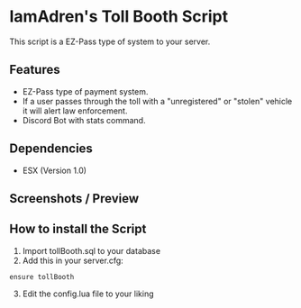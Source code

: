 <h1>IamAdren's Toll Booth Script</h1>
<p>This script is a EZ-Pass type of system to your server.</p>

## Features
- EZ-Pass type of payment system.
- If a user passes through the toll with a "unregistered" or "stolen" vehicle it will alert law enforcement.
- Discord Bot with stats command.

## Dependencies
- ESX (Version 1.0)

## Screenshots / Preview

## How to install the Script
1. Import tollBooth.sql to your database
2. Add this in your server.cfg:
```
ensure tollBooth
```
3. Edit the config.lua file to your liking
